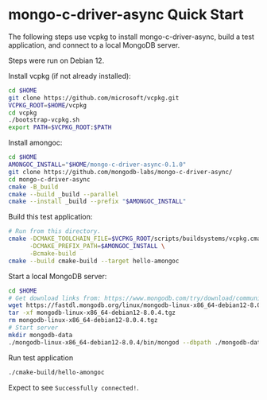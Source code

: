 # mongo-c-driver-async Quick Start

The following steps use vcpkg to install mongo-c-driver-async, build a test application, and connect to a local MongoDB server.

Steps were run on Debian 12.

Install vcpkg (if not already installed):
```bash
cd $HOME
git clone https://github.com/microsoft/vcpkg.git
VCPKG_ROOT=$HOME/vcpkg
cd vcpkg
./bootstrap-vcpkg.sh
export PATH=$VCPKG_ROOT:$PATH
```

Install amongoc:
```bash
cd $HOME
AMONGOC_INSTALL="$HOME/mongo-c-driver-async-0.1.0"
git clone https://github.com/mongodb-labs/mongo-c-driver-async/
cd mongo-c-driver-async
cmake -B_build 
cmake --build _build --parallel
cmake --install _build --prefix "$AMONGOC_INSTALL"
```

Build this test application:
```bash
# Run from this directory.
cmake -DCMAKE_TOOLCHAIN_FILE=$VCPKG_ROOT/scripts/buildsystems/vcpkg.cmake \
      -DCMAKE_PREFIX_PATH=$AMONGOC_INSTALL \
      -Bcmake-build
cmake --build cmake-build --target hello-amongoc
```

Start a local MongoDB server:
```bash
cd $HOME
# Get download links from: https://www.mongodb.com/try/download/community
wget https://fastdl.mongodb.org/linux/mongodb-linux-x86_64-debian12-8.0.4.tgz
tar -xf mongodb-linux-x86_64-debian12-8.0.4.tgz
rm mongodb-linux-x86_64-debian12-8.0.4.tgz
# Start server
mkdir mongodb-data
./mongodb-linux-x86_64-debian12-8.0.4/bin/mongod --dbpath ./mongodb-data
```

Run test application
```bash
./cmake-build/hello-amongoc
```

Expect to see `Successfully connected!`.
